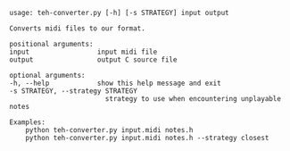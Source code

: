     usage: teh-converter.py [-h] [-s STRATEGY] input output

    Converts midi files to our format.

    positional arguments:
    input                 input midi file
    output                output C source file

    optional arguments:
    -h, --help            show this help message and exit
    -s STRATEGY, --strategy STRATEGY
                            strategy to use when encountering unplayable notes

    Examples:
        python teh-converter.py input.midi notes.h
        python teh-converter.py input.midi notes.h --strategy closest